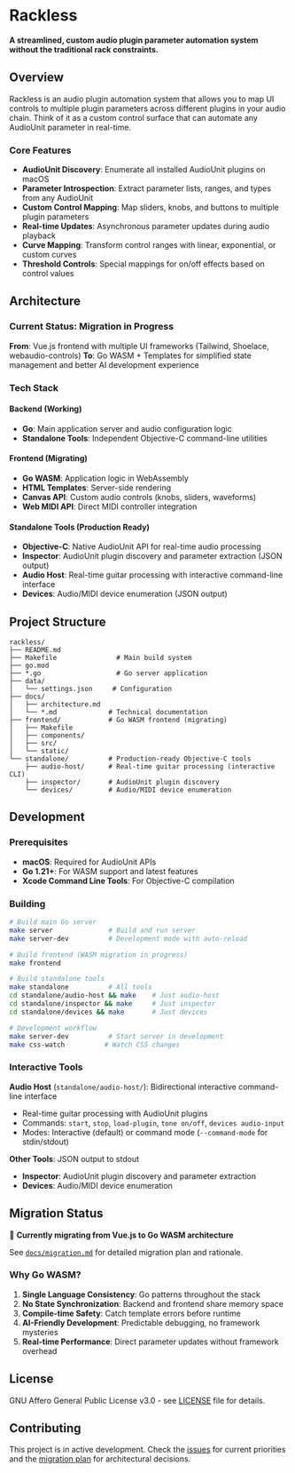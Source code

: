 # Rackless

**A streamlined, custom audio plugin parameter automation system without the traditional rack constraints.**

## Overview

Rackless is an audio plugin automation system that allows you to map UI controls to multiple plugin parameters across different plugins in your audio chain. Think of it as a custom control surface that can automate any AudioUnit parameter in real-time.

### Core Features

- **AudioUnit Discovery**: Enumerate all installed AudioUnit plugins on macOS
- **Parameter Introspection**: Extract parameter lists, ranges, and types from any AudioUnit
- **Custom Control Mapping**: Map sliders, knobs, and buttons to multiple plugin parameters
- **Real-time Updates**: Asynchronous parameter updates during audio playback
- **Curve Mapping**: Transform control ranges with linear, exponential, or custom curves
- **Threshold Controls**: Special mappings for on/off effects based on control values

## Architecture

### Current Status: Migration in Progress

**From**: Vue.js frontend with multiple UI frameworks (Tailwind, Shoelace, webaudio-controls)
**To**: Go WASM + Templates for simplified state management and better AI development experience

### Tech Stack

#### Backend (Working)
- **Go**: Main application server and audio configuration logic
- **Standalone Tools**: Independent Objective-C command-line utilities

#### Frontend (Migrating)
- **Go WASM**: Application logic in WebAssembly
- **HTML Templates**: Server-side rendering
- **Canvas API**: Custom audio controls (knobs, sliders, waveforms)
- **Web MIDI API**: Direct MIDI controller integration

#### Standalone Tools (Production Ready)
- **Objective-C**: Native AudioUnit API for real-time audio processing
- **Inspector**: AudioUnit plugin discovery and parameter extraction (JSON output)
- **Audio Host**: Real-time guitar processing with interactive command-line interface
- **Devices**: Audio/MIDI device enumeration (JSON output)

## Project Structure

```
rackless/
├── README.md
├── Makefile               # Main build system
├── go.mod
├── *.go                   # Go server application
├── data/
│   └── settings.json     # Configuration
├── docs/
│   ├── architecture.md
│   └── *.md             # Technical documentation
├── frontend/            # Go WASM frontend (migrating)
│   ├── Makefile
│   ├── components/
│   ├── src/
│   └── static/
└── standalone/          # Production-ready Objective-C tools
    ├── audio-host/      # Real-time guitar processing (interactive CLI)
    ├── inspector/       # AudioUnit plugin discovery
    └── devices/         # Audio/MIDI device enumeration
```

## Development

### Prerequisites

- **macOS**: Required for AudioUnit APIs
- **Go 1.21+**: For WASM support and latest features
- **Xcode Command Line Tools**: For Objective-C compilation

### Building

```bash
# Build main Go server
make server              # Build and run server
make server-dev          # Development mode with auto-reload

# Build frontend (WASM migration in progress)
make frontend

# Build standalone tools
make standalone          # All tools
cd standalone/audio-host && make    # Just audio-host
cd standalone/inspector && make     # Just inspector  
cd standalone/devices && make       # Just devices

# Development workflow
make server-dev          # Start server in development
make css-watch          # Watch CSS changes
```

### Interactive Tools

**Audio Host** (`standalone/audio-host/`): Bidirectional interactive command-line interface
- Real-time guitar processing with AudioUnit plugins
- Commands: `start`, `stop`, `load-plugin`, `tone on/off`, `devices audio-input`
- Modes: Interactive (default) or command mode (`--command-mode` for stdin/stdout)

**Other Tools**: JSON output to stdout
- **Inspector**: AudioUnit plugin discovery and parameter extraction
- **Devices**: Audio/MIDI device enumeration

## Migration Status

🚧 **Currently migrating from Vue.js to Go WASM architecture**

See [`docs/migration.md`](docs/migration.md) for detailed migration plan and rationale.

### Why Go WASM?

1. **Single Language Consistency**: Go patterns throughout the stack
2. **No State Synchronization**: Backend and frontend share memory space
3. **Compile-time Safety**: Catch template errors before runtime
4. **AI-Friendly Development**: Predictable debugging, no framework mysteries
5. **Real-time Performance**: Direct parameter updates without framework overhead

## License

GNU Affero General Public License v3.0 - see [LICENSE](LICENSE) file for details.

## Contributing

This project is in active development. Check the [issues](../../issues) for current priorities and the [migration plan](docs/migration.md) for architectural decisions.
